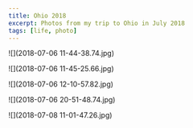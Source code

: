 ```yaml
---
title: Ohio 2018
excerpt: Photos from my trip to Ohio in July 2018
tags: [life, photo]
---
```


![](2018-07-06 11-44-38.74.jpg)

![](2018-07-06 11-45-25.66.jpg)

![](2018-07-06 12-10-57.82.jpg)

![](2018-07-06 20-51-48.74.jpg)

![](2018-07-08 11-01-47.26.jpg)